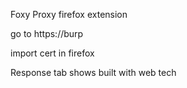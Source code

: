
Foxy Proxy firefox extension

go to https://burp

import cert in firefox

Response tab shows built with web tech